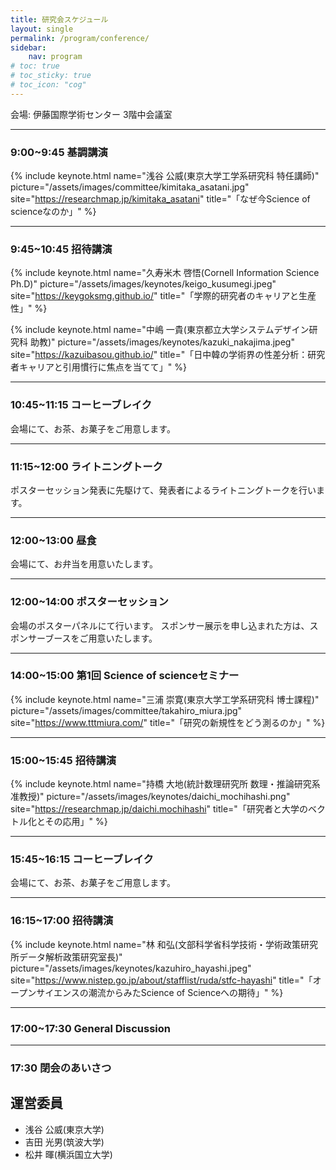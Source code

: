 ```yaml
---
title: 研究会スケジュール
layout: single
permalink: /program/conference/
sidebar: 
    nav: program
# toc: true
# toc_sticky: true
# toc_icon: "cog"
---
```


<style>
p.title { font-weight: bold; font-size: 120%; }
</style>

<style>
p.time { font-style: italic; font-size: 90%; }
</style>

<style>
p.speaker-bio { font-style: italic; font-size: 60%; }
</style>

会場: 伊藤国際学術センター 3階中会議室

***
### 9:00~9:45 基調講演

{% include keynote.html
   name="浅谷 公威(東京大学工学系研究科 特任講師)"
   picture="/assets/images/committee/kimitaka_asatani.jpg"
   site="https://researchmap.jp/kimitaka_asatani"
   title="「なぜ今Science of scienceなのか」"
%}

<!-- hogehogefugafuga
{: .speaker-bio} -->

***
### 9:45~10:45 招待講演

{% include keynote.html
   name="久寿米木 啓悟(Cornell Information Science Ph.D)"
   picture="/assets/images/keynotes/keigo_kusumegi.jpeg"
   site="https://keygoksmg.github.io/"
   title="「学際的研究者のキャリアと生産性」"
%}

{% include keynote.html
   name="中嶋 一貴(東京都立大学システムデザイン研究科 助教)"
   picture="/assets/images/keynotes/kazuki_nakajima.jpeg"
   site="https://kazuibasou.github.io/"
   title="「日中韓の学術界の性差分析：研究者キャリアと引用慣行に焦点を当てて」"
%}

<!-- --概要-- -->

<!-- --登壇者説明-- -->
<!-- {: .speaker-bio} -->

***
### 10:45~11:15 コーヒーブレイク

会場にて、お茶、お菓子をご用意します。

<!-- スポンサー:  -->

***
### 11:15~12:00 ライトニングトーク

ポスターセッション発表に先駆けて、発表者によるライトニングトークを行います。

<!-- * 11:00~11:05 説明 -->
<!-- * 11:05~11:10 タイトル, 著者名 -->
<!-- * 11:10~11:15 タイトル, 著者名 -->
<!-- * 11:15~11:20 タイトル, 著者名 -->
<!-- * 11:20~11:25 タイトル, 著者名 -->
<!-- * 11:25~11:30 タイトル, 著者名 -->
<!-- * 11:30~11:35 タイトル, 著者名 -->
<!-- * 11:35~11:40 タイトル, 著者名 -->

***
### 12:00~13:00 昼食

会場にて、お弁当を用意いたします。

***
### 12:00~14:00 ポスターセッション

会場のポスターパネルにて行います。
スポンサー展示を申し込まれた方は、スポンサーブースをご用意いたします。

***
### 14:00~15:00 第1回 Science of scienceセミナー

{% include keynote.html
   name="三浦 崇寛(東京大学工学系研究科 博士課程)"
   picture="/assets/images/committee/takahiro_miura.jpg"
   site="https://www.tttmiura.com/"
   title="「研究の新規性をどう測るのか」"
%}
<!-- --概要-- -->

<!-- --登壇者説明-- -->
<!-- {: .speaker-bio} -->

***
### 15:00~15:45 招待講演

{% include keynote.html
   name="持橋 大地(統計数理研究所 数理・推論研究系 准教授)"
   picture="/assets/images/keynotes/daichi_mochihashi.png"
   site="https://researchmap.jp/daichi.mochihashi"
   title="「研究者と大学のベクトル化とその応用」"
%}

<!-- --概要-- -->

<!-- --登壇者説明-- -->
<!-- {: .speaker-bio} -->

***
### 15:45~16:15 コーヒーブレイク

会場にて、お茶、お菓子をご用意します。

***
### 16:15~17:00 招待講演

{% include keynote.html
   name="林 和弘(文部科学省科学技術・学術政策研究所データ解析政策研究室長)"
   picture="/assets/images/keynotes/kazuhiro_hayashi.jpeg"
   site="https://www.nistep.go.jp/about/stafflist/ruda/stfc-hayashi"
   title="「オープンサイエンスの潮流からみたScience of Scienceへの期待」"
%}

***
### 17:00~17:30 General Discussion

***
### 17:30 閉会のあいさつ

## 運営委員

* 浅谷 公威(東京大学)
* 吉田 光男(筑波大学)
* 松井 暉(横浜国立大学)